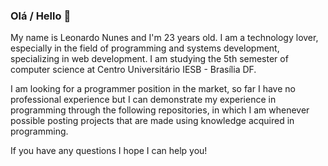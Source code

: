 ### Olá / Hello 👋

My name is Leonardo Nunes and I'm 23 years old. I am a technology lover, especially in the field of programming and systems development, specializing in web development. I am studying the 5th semester of computer science at Centro Universitário IESB - Brasília DF.

I am looking for a programmer position in the market, so far I have no professional experience but I can demonstrate my experience in programming through the following repositories, in which I am whenever possible posting projects that are made using knowledge acquired in programming.

If you have any questions I hope I can help you!

<!--
**leo123nunes/leo123nunes** is a ✨ _special_ ✨ repository because its `README.md` (this file) appears on your GitHub profile.



